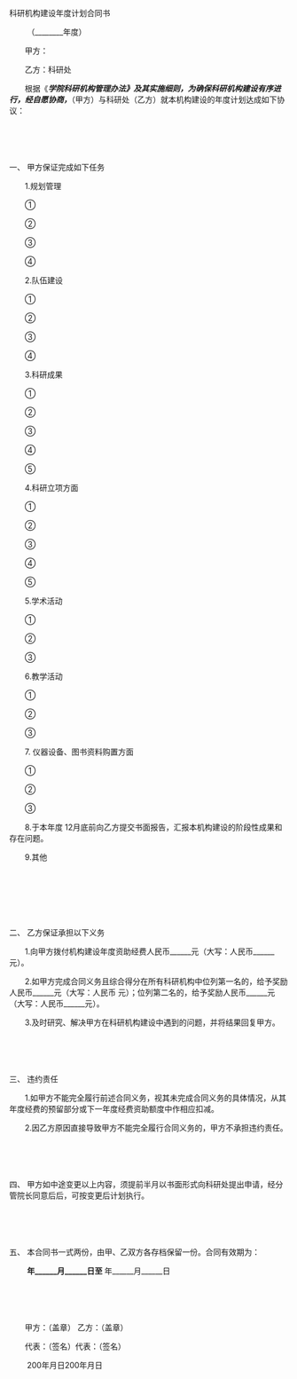 



科研机构建设年度计划合同书



 

　　 （________年度）　　

　　甲方：

　　乙方：科研处　　

　　根据《_______学院科研机构管理办法》及其实施细则，为确保科研机构建设有序进行，经自愿协商，_______（甲方）与科研处（乙方）就本机构建设的年度计划达成如下协议：

　　

　　

一、
甲方保证完成如下任务

　　1.规划管理

　　①

　　②

　　③

　　④

　　2.队伍建设

　　①

　　②

　　③

　　④

　　3.科研成果

　　①

　　②

　　③

　　④

　　⑤

　　4.科研立项方面

　　①

　　②

　　③

　　④

　　⑤

　　5.学术活动

　　①

　　②

　　③

　　6.教学活动

　　①

　　②

　　③

　　7. 仪器设备、图书资料购置方面

　　①

　　②

　　③

　　8.于本年度 12月底前向乙方提交书面报告，汇报本机构建设的阶段性成果和存在问题。

　　9.其他

　　

　　

　　

二、
乙方保证承担以下义务

　　1.向甲方拨付机构建设年度资助经费人民币______元（大写：人民币______元）。

　　2.如甲方完成合同义务且综合得分在所有科研机构中位列第一名的，给予奖励人民币______元（大写：人民币 元）；位列第二名的，给予奖励人民币______元（大写：人民币______元）。

　　3.及时研究、解决甲方在科研机构建设中遇到的问题，并将结果回复甲方。

　　

　　

三、
违约责任

　　1.如甲方不能完全履行前述合同义务，视其未完成合同义务的具体情况，从其年度经费的预留部分或下一年度经费资助额度中作相应扣减。

　　2.因乙方原因直接导致甲方不能完全履行合同义务的，甲方不承担违约责任。

　　

　　

四、
甲方如中途变更以上内容，须提前半月以书面形式向科研处提出申请，经分管院长同意后后，可按变更后计划执行。

　　

　　

五、
本合同书一式两份，由甲、乙双方各存档保留一份。合同有效期为：

　　 ______年______月______日至______ 年______月______日

　　

　　

　　甲方：（盖章） 乙方：（盖章）

　　代表：（签名）代表：（签名）

　　 200年月日200年月日